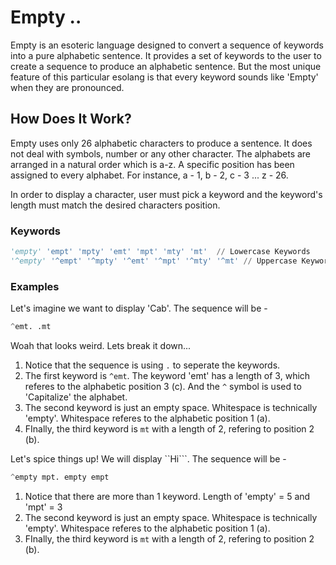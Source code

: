 # Empty ..
Empty is an esoteric language designed to convert a sequence of keywords into a pure alphabetic sentence. It provides a set of keywords to the user to create a sequence to produce an alphabetic sentence. But the most unique feature of this particular esolang is that every keyword sounds like 'Empty' when they are pronounced.

## How Does It Work?
Empty uses only 26 alphabetic characters to produce a sentence. It does not deal with symbols, number or any other character. The alphabets are arranged in a natural order which is a-z. A specific position has been assigned to every alphabet. For instance, a - 1, b - 2, c - 3 ... z - 26. 

In order to display a character, user must pick a keyword and the keyword's length must match the desired characters position.
### Keywords
```python
'empty' 'empt' 'mpty' 'emt' 'mpt' 'mty' 'mt'  // Lowercase Keywords
'^empty' '^empt' '^mpty' '^emt' '^mpt' '^mty' '^mt' // Uppercase Keywords
```

### Examples
Let's imagine we want to display 'Cab'. The sequence will be -
```python
^emt. .mt
```
Woah that looks weird. Lets break it down...<br>
1. Notice that the sequence is using ```.``` to seperate the keywords.
2. The first keyword is ```^emt```. The keyword 'emt' has a length of 3, which referes to the alphabetic position 3 (c). And the ```^``` symbol is used to 'Capitalize' the alphabet.
3. The second keyword is just an empty space. Whitespace is technically 'empty'. Whitespace referes to the alphabetic position 1 (a).
4. FInally, the third keyword is `mt` with a length of 2, refering to position 2 (b).

Let's spice things up! We will display ``Hi```. The sequence will be -
```python
^empty mpt. empty empt
```
1. Notice that there are more than 1 keyword. Length of 'empty' = 5 and 'mpt' = 3 
2. The second keyword is just an empty space. Whitespace is technically 'empty'. Whitespace referes to the alphabetic position 1 (a).
3. FInally, the third keyword is `mt` with a length of 2, refering to position 2 (b).









